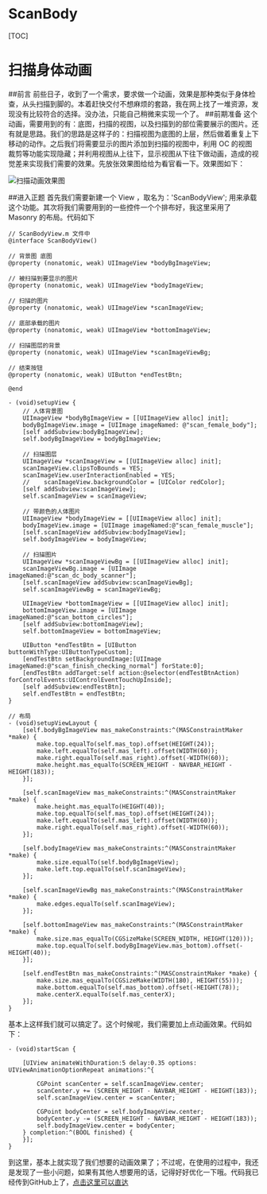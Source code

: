 # ScanBody
[TOC]
# 扫描身体动画
##前言
前些日子，收到了一个需求，要求做一个动画，效果是那种类似于身体检查，从头扫描到脚的。本着赶快交付不想麻烦的套路，我在网上找了一堆资源，发现没有比较符合的选择。没办法，只能自己稍微来实现一个了。
##前期准备
这个动画，需要用到的有：底图，扫描的视图，以及扫描到的部位需要展示的图片。还有就是思路。我们的思路是这样子的：扫描视图为底图的上层，然后做着重复上下移动的动作。之后我们将需要显示的图片添加到扫描的视图中，利用 OC 的视图裁剪等功能实现隐藏；并利用视图从上往下，显示视图从下往下做动画，造成的视觉差来实现我们需要的效果。先放张效果图给给为看官看一下。效果图如下：

![扫描动画效果图](https://img-blog.csdn.net/20180816163639635?watermark/2/text/aHR0cHM6Ly9ibG9nLmNzZG4ubmV0L0NDWVExOTk1/font/5a6L5L2T/fontsize/400/fill/I0JBQkFCMA==/dissolve/70)

##进入正题
首先我们需要新建一个 View ，取名为：'ScanBodyView'; 用来承载这个功能。其次将我们需要用到的一些控件一个个排布好，我这里采用了 Masonry 的布局。代码如下
```
// ScanBodyView.m 文件中
@interface ScanBodyView()

// 背景图 底图
@property (nonatomic, weak) UIImageView *bodyBgImageView;

// 被扫描到要显示的图片
@property (nonatomic, weak) UIImageView *bodyImageView;

// 扫描的图片
@property (nonatomic, weak) UIImageView *scanImageView;

// 底部承载的图片
@property (nonatomic, weak) UIImageView *bottomImageView;

// 扫描图层的背景
@property (nonatomic, weak) UIImageView *scanImageViewBg;

// 结束按钮
@property (nonatomic, weak) UIButton *endTestBtn;

@end
```
```
- (void)setupView {
    // 人体背景图
    UIImageView *bodyBgImageView = [[UIImageView alloc] init];
    bodyBgImageView.image = [UIImage imageNamed: @"scan_female_body"];
    [self addSubview:bodyBgImageView];
    self.bodyBgImageView = bodyBgImageView;
    
    // 扫描图层
    UIImageView *scanImageView = [[UIImageView alloc] init];
    scanImageView.clipsToBounds = YES;
    scanImageView.userInteractionEnabled = YES;
    //    scanImageView.backgroundColor = [UIColor redColor];
    [self addSubview:scanImageView];
    self.scanImageView = scanImageView;
    
    // 带颜色的人体图片
    UIImageView *bodyImageView = [[UIImageView alloc] init];
    bodyImageView.image = [UIImage imageNamed:@"scan_female_muscle"];
    [self.scanImageView addSubview:bodyImageView];
    self.bodyImageView = bodyImageView;
    
    // 扫描图片
    UIImageView *scanImageViewBg = [[UIImageView alloc] init];
    scanImageViewBg.image = [UIImage imageNamed:@"scan_dc_body_scanner"];
    [self.scanImageView addSubview:scanImageViewBg];
    self.scanImageViewBg = scanImageViewBg;
    
    UIImageView *bottomImageView = [[UIImageView alloc] init];
    bottomImageView.image = [UIImage imageNamed:@"scan_bottom_circles"];
    [self addSubview:bottomImageView];
    self.bottomImageView = bottomImageView;
    
    UIButton *endTestBtn = [UIButton buttonWithType:UIButtonTypeCustom];
    [endTestBtn setBackgroundImage:[UIImage imageNamed:@"scan_finish_checking_normal"] forState:0];
    [endTestBtn addTarget:self action:@selector(endTestBtnAction) forControlEvents:UIControlEventTouchUpInside];
    [self addSubview:endTestBtn];
    self.endTestBtn = endTestBtn;
}

// 布局
- (void)setupViewLayout {
    [self.bodyBgImageView mas_makeConstraints:^(MASConstraintMaker *make) {
        make.top.equalTo(self.mas_top).offset(HEIGHT(24));
        make.left.equalTo(self.mas_left).offset(WIDTH(60));
        make.right.equalTo(self.mas_right).offset(-WIDTH(60));
        make.height.mas_equalTo(SCREEN_HEIGHT - NAVBAR_HEIGHT - HEIGHT(183));
    }];
    
    [self.scanImageView mas_makeConstraints:^(MASConstraintMaker *make) {
        make.height.mas_equalTo(HEIGHT(40));
        make.top.equalTo(self.mas_top).offset(HEIGHT(24));
        make.left.equalTo(self.mas_left).offset(WIDTH(60));
        make.right.equalTo(self.mas_right).offset(-WIDTH(60));
    }];
    
    [self.bodyImageView mas_makeConstraints:^(MASConstraintMaker *make) {
        make.size.equalTo(self.bodyBgImageView);
        make.left.top.equalTo(self.scanImageView);
    }];
    
    [self.scanImageViewBg mas_makeConstraints:^(MASConstraintMaker *make) {
        make.edges.equalTo(self.scanImageView);
    }];
    
    [self.bottomImageView mas_makeConstraints:^(MASConstraintMaker *make) {
        make.size.mas_equalTo(CGSizeMake(SCREEN_WIDTH, HEIGHT(120)));
        make.top.equalTo(self.bodyBgImageView.mas_bottom).offset(-HEIGHT(40));
    }];
    
    [self.endTestBtn mas_makeConstraints:^(MASConstraintMaker *make) {
        make.size.mas_equalTo(CGSizeMake(WIDTH(180), HEIGHT(55)));
        make.bottom.equalTo(self.mas_bottom).offset(-HEIGHT(78));
        make.centerX.equalTo(self.mas_centerX);
    }];
}
```
基本上这样我们就可以搞定了。这个时候呢，我们需要加上点动画效果。代码如下：
```
- (void)startScan {
    
    [UIView animateWithDuration:5 delay:0.35 options: UIViewAnimationOptionRepeat animations:^{
        
        CGPoint scanCenter = self.scanImageView.center;
        scanCenter.y += (SCREEN_HEIGHT - NAVBAR_HEIGHT - HEIGHT(183));
        self.scanImageView.center = scanCenter;
        
        CGPoint bodyCenter = self.bodyImageView.center;
        bodyCenter.y -= (SCREEN_HEIGHT - NAVBAR_HEIGHT - HEIGHT(183));
        self.bodyImageView.center = bodyCenter;
    } completion:^(BOOL finished) {
    }];
}
```

到这里，基本上就实现了我们想要的动画效果了；不过呢，在使用的过程中，我还是发现了一些小问题，如果有其他人想要用的话，记得好好优化一下哦。代码我已经传到GitHub上了，[点击这里可以直达](https://github.com/CCYQ1995/ScanBody)


